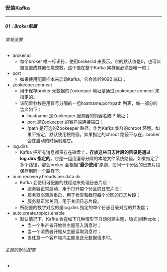 ### 安装Kafka

------

##### 01：Broker配置

###### 常规设置

- broker.id
  - 每个broker 唯一标识符，使用broker.id 来表示。它的默认值是0，也可以被设置成其他任意整数。这个值在整个Kafka 集群里必须是唯一的；
- port
  - 如果使用配置样本来启动Kafka，它会监听9092 端口；
- zookeeper.connect
  - 用于保存broker 元数据的Zookeeper 地址是通过zookeeper.connect 来指定的。
  - 该配置参数是用冒号分隔的一组hostname:port/path 列表，每一部分的含义如下：
    - hostname 是Zookeeper 服务器的机器名或IP 地址；
    - port 是Zookeeper 的客户端连接端口；
    - /path 是可选的Zookeeper 路径，作为Kafka 集群的chroot 环境。如果不指定，默认使用根路径。如果指定的chroot 路径不存在，broker 会在启动的时候创建它。
- log.dirs
  - Kafka 把所有消息都保存在磁盘上，**存放这些日志片段的目录是通过log.dirs 指定的**。它是一组用逗号分隔的本地文件系统路径。如果指定了多个路径，那么broker 会根据“**最少使用**”原则，把同一个分区的日志片段保存到同一个路径下;
- num.recovery.hreads.per.data.dir
  - Kafka 会使用可配置的线程池来处理日志片段：
    - 服务器正常启动，用于打开每个分区的日志片段；
    - 服务器崩溃后重启，用于检查和截短每个分区的日志片段；
    - 服务器正常关闭，用于关闭日志片段。
  - 所配置的数字对应的是log.dirs 指定的单个日志目录对应的并发度；
- auto.create.topics.enable
  - 默认情况下，Kafka 会在如下几种情形下自动创建主题，隐式创建topic；
    - 当一个生产者开始往主题写入消息时；
    - 当一个消费者开始从主题读取消息时；
    - 当任意一个客户端向主题发送元数据请求时。

###### 主题的默认配置

- 

